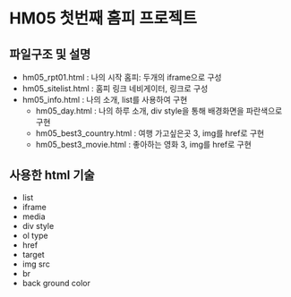 # HM05 첫번째 홈피 프로젝트

## 파일구조 및 설명 
- hm05_rpt01.html : 나의 시작 홈피: 두개의 iframe으로 구성
- hm05_sitelist.html : 홈피 링크 네비게이터, 링크로 구성 
- hm05_info.html : 나의 소개, list를 사용하여 구현
  - hm05_day.html : 나의 하루 소개, div style을 통해 배경화면을 파란색으로 구현
  - hm05_best3_country.html : 여행 가고싶은곳 3, img를 href로 구현
  - hm05_best3_movie.html : 좋아하는 영화 3, img를 href로 구현

## 사용한 html 기술
- list
- iframe
- media
- div style
- ol type
- href
- target
- img src
- br
- back ground color
